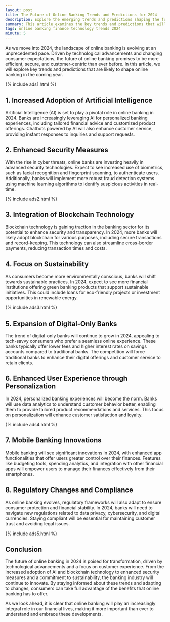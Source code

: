 ```yaml
---
layout: post
title: The Future of Online Banking Trends and Predictions for 2024
description: Explore the emerging trends and predictions shaping the future of online banking in 2024, from AI advancements to enhanced security measures.
summary: This article examines the key trends and predictions that will define online banking in 2024, including technological innovations and customer experience improvements.
tags: online banking finance technology trends 2024
minute: 5
---
```


As we move into 2024, the landscape of online banking is evolving at an unprecedented pace. Driven by technological advancements and changing consumer expectations, the future of online banking promises to be more efficient, secure, and customer-centric than ever before. In this article, we will explore key trends and predictions that are likely to shape online banking in the coming year.

{% include ads1.html %}

## 1. Increased Adoption of Artificial Intelligence
Artificial Intelligence (AI) is set to play a pivotal role in online banking in 2024. Banks are increasingly leveraging AI for personalized banking experiences, including tailored financial advice and customized product offerings. Chatbots powered by AI will also enhance customer service, providing instant responses to inquiries and support requests.

## 2. Enhanced Security Measures
With the rise in cyber threats, online banks are investing heavily in advanced security technologies. Expect to see increased use of biometrics, such as facial recognition and fingerprint scanning, to authenticate users. Additionally, banks will implement more robust fraud detection systems using machine learning algorithms to identify suspicious activities in real-time.

{% include ads2.html %}

## 3. Integration of Blockchain Technology
Blockchain technology is gaining traction in the banking sector for its potential to enhance security and transparency. In 2024, more banks will likely adopt blockchain for various purposes, including secure transactions and record-keeping. This technology can also streamline cross-border payments, reducing transaction times and costs.

## 4. Focus on Sustainability
As consumers become more environmentally conscious, banks will shift towards sustainable practices. In 2024, expect to see more financial institutions offering green banking products that support sustainable initiatives. This could include loans for eco-friendly projects or investment opportunities in renewable energy.

{% include ads3.html %}

## 5. Expansion of Digital-Only Banks
The trend of digital-only banks will continue to grow in 2024, appealing to tech-savvy consumers who prefer a seamless online experience. These banks typically offer lower fees and higher interest rates on savings accounts compared to traditional banks. The competition will force traditional banks to enhance their digital offerings and customer service to retain clients.

## 6. Enhanced User Experience through Personalization
In 2024, personalized banking experiences will become the norm. Banks will use data analytics to understand customer behavior better, enabling them to provide tailored product recommendations and services. This focus on personalization will enhance customer satisfaction and loyalty.

{% include ads4.html %}

## 7. Mobile Banking Innovations
Mobile banking will see significant innovations in 2024, with enhanced app functionalities that offer users greater control over their finances. Features like budgeting tools, spending analytics, and integration with other financial apps will empower users to manage their finances effectively from their smartphones.

## 8. Regulatory Changes and Compliance
As online banking evolves, regulatory frameworks will also adapt to ensure consumer protection and financial stability. In 2024, banks will need to navigate new regulations related to data privacy, cybersecurity, and digital currencies. Staying compliant will be essential for maintaining customer trust and avoiding legal issues.

{% include ads5.html %}

## Conclusion
The future of online banking in 2024 is poised for transformation, driven by technological advancements and a focus on customer experience. From the increased adoption of AI and blockchain technology to enhanced security measures and a commitment to sustainability, the banking industry will continue to innovate. By staying informed about these trends and adapting to changes, consumers can take full advantage of the benefits that online banking has to offer.

As we look ahead, it is clear that online banking will play an increasingly integral role in our financial lives, making it more important than ever to understand and embrace these developments.


